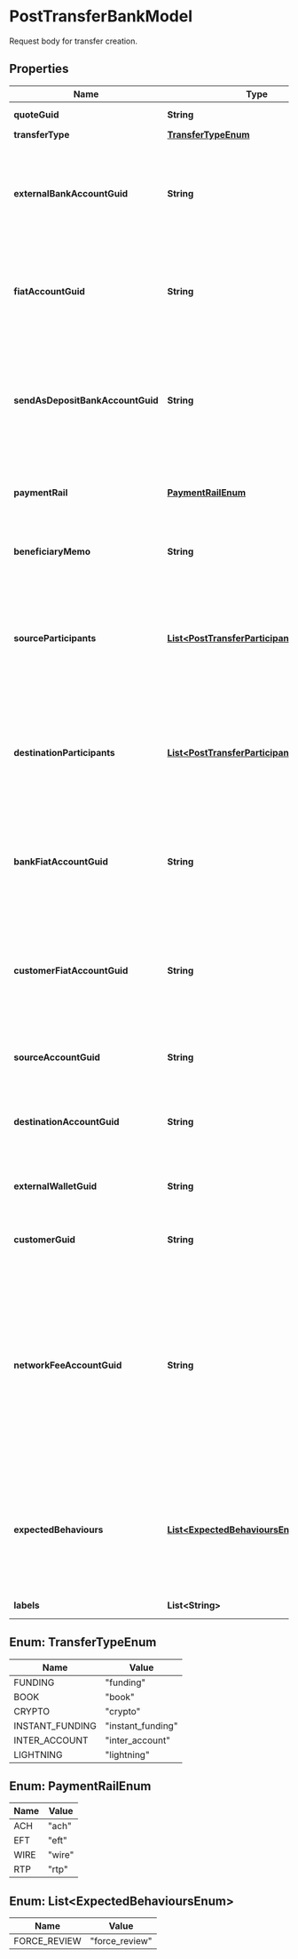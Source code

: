 

# PostTransferBankModel

Request body for transfer creation.

## Properties

| Name | Type | Description | Notes |
|------------ | ------------- | ------------- | -------------|
|**quoteGuid** | **String** | The associated quote&#39;s identifier. |  |
|**transferType** | [**TransferTypeEnum**](#TransferTypeEnum) | The type of transfer. |  |
|**externalBankAccountGuid** | **String** | The customer&#39;s &#39;plaid&#39; or &#39;plaid_processor_token&#39; external bank account&#39;s identifier. Required when transfer_type is funding or transfer_type is instant_funding. |  [optional] |
|**fiatAccountGuid** | **String** | The identifier for the fiat account to use for the transfer. Required if the customer or bank has multiple fiat accounts. Optional when transfer_type is funding. |  [optional] |
|**sendAsDepositBankAccountGuid** | **String** | The deposit bank account&#39;s identifier. Only valid for withdrawals. The deposit bank account must be owned by the customer or bank initiating the transfer. Optional when transfer_type is funding. |  [optional] |
|**paymentRail** | [**PaymentRailEnum**](#PaymentRailEnum) | The desired payment rail to initiate the transfer for. Optional when transfer_type is funding. |  [optional] |
|**beneficiaryMemo** | **String** | The memo to send to the counterparty. Optional when transfer_type is funding. |  [optional] |
|**sourceParticipants** | [**List&lt;PostTransferParticipantBankModel&gt;**](PostTransferParticipantBankModel.md) | The source participants for the transfer. Optional when transfer_type is funding, transfer_type is instant_funding, transfer_type is book, transfer_type is crypto, or transfer_type is lightning. |  [optional] |
|**destinationParticipants** | [**List&lt;PostTransferParticipantBankModel&gt;**](PostTransferParticipantBankModel.md) | The destination participants for the transfer. Optional when transfer_type is funding, transfer_type is instant_funding, transfer_type is book, transfer_type is crypto, or transfer_type is lightning. |  [optional] |
|**bankFiatAccountGuid** | **String** | The identifier for the fiat account to use for the transfer. Required if the bank has multiple fiat accounts. Optional when transfer_type is instant_funding or transfer_type is lightning. |  [optional] |
|**customerFiatAccountGuid** | **String** | The identifier for the fiat account to use for the transfer. Required if the customer has multiple fiat accounts. Optional when transfer_type is instant_funding or transfer_type is lightning. |  [optional] |
|**sourceAccountGuid** | **String** | The source account&#39;s identifier. Required when transfer_type is book or transfer_type is inter_account. |  [optional] |
|**destinationAccountGuid** | **String** | The destination account&#39;s identifier. Required when transfer_type is book or transfer_type is inter_account. |  [optional] |
|**externalWalletGuid** | **String** | The customer&#39;s external wallet&#39;s identifier. Optional when transfer_type is crypto. |  [optional] |
|**customerGuid** | **String** | The customer&#39;s identifier. Required when transfer_type is lightning. |  [optional] |
|**networkFeeAccountGuid** | **String** | The network fee account&#39;s identifier. Required for network fee transfers. Must be the identifier for the customer&#39;s or bank&#39;s fiat or trading account. For customer&#39;s to pay the network fees, include the customer&#39;s fiat or trading account guid. For bank&#39;s to pay the network fees, include the bank&#39;s fiat or trading account guid. Required when transfer_type is lightning. |  [optional] |
|**expectedBehaviours** | [**List&lt;ExpectedBehavioursEnum&gt;**](#List&lt;ExpectedBehavioursEnum&gt;) | The optional expected behaviour to simulate. Only applicable for transfers under sandbox banks. The force_review behaviour will force the transfer to be reviewed for funding and instant_funding transfers. |  [optional] |
|**labels** | **List&lt;String&gt;** | The labels associated with the transfer. |  [optional] |



## Enum: TransferTypeEnum

| Name | Value |
|---- | -----|
| FUNDING | &quot;funding&quot; |
| BOOK | &quot;book&quot; |
| CRYPTO | &quot;crypto&quot; |
| INSTANT_FUNDING | &quot;instant_funding&quot; |
| INTER_ACCOUNT | &quot;inter_account&quot; |
| LIGHTNING | &quot;lightning&quot; |



## Enum: PaymentRailEnum

| Name | Value |
|---- | -----|
| ACH | &quot;ach&quot; |
| EFT | &quot;eft&quot; |
| WIRE | &quot;wire&quot; |
| RTP | &quot;rtp&quot; |



## Enum: List&lt;ExpectedBehavioursEnum&gt;

| Name | Value |
|---- | -----|
| FORCE_REVIEW | &quot;force_review&quot; |



